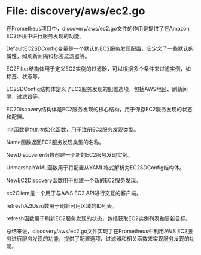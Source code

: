 # File: discovery/aws/ec2.go

在Prometheus项目中，discovery/aws/ec2.go文件的作用是提供了在Amazon EC2环境中进行服务发现的功能。

DefaultEC2SDConfig变量是一个默认的EC2服务发现配置，它定义了一些默认的属性，如刷新间隔和标签过滤器等。

EC2Filter结构体用于定义EC2实例的过滤器，可以根据多个条件来过滤实例，如标签、状态等。

EC2SDConfig结构体定义了EC2服务发现的配置选项，包括AWS地区、刷新间隔、过滤器等。

EC2Discovery结构体是EC2服务发现的核心结构，用于保存EC2服务发现的状态和配置。

init函数是包的初始化函数，用于注册EC2服务发现类型。

Name函数返回EC2服务发现类型的名称。

NewDiscoverer函数创建一个新的EC2服务发现实例。

UnmarshalYAML函数用于将配置从YAML格式解析为EC2SDConfig结构体。

NewEC2Discovery函数用于创建一个新的EC2服务发现。

ec2Client是一个用于与AWS EC2 API进行交互的客户端。

refreshAZIDs函数用于刷新可用区域的ID列表。

refresh函数用于刷新EC2服务发现的状态，包括获取EC2实例列表和更新目标。

总结来说，discovery/aws/ec2.go文件实现了在Prometheus中利用AWS EC2服务进行服务发现的功能，提供了配置选项、过滤器和相关函数来实现服务发现的功能。

